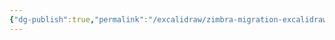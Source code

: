 ```yaml
---
{"dg-publish":true,"permalink":"/excalidraw/zimbra-migration-excalidraw/","tags":["excalidraw"]}
---
```

<style> .container {font-family: sans-serif; text-align: center;} .button-wrapper button {z-index: 1;height: 40px; width: 100px; margin: 10px;padding: 5px;} .excalidraw .App-menu_top .buttonList { display: flex;} .excalidraw-wrapper { height: 800px; margin: 50px; position: relative;} :root[dir="ltr"] .excalidraw .layer-ui__wrapper .zen-mode-transition.App-menu_bottom--transition-left {transform: none;} </style><script src="https://cdn.jsdelivr.net/npm/react@17/umd/react.production.min.js"></script><script src="https://cdn.jsdelivr.net/npm/react-dom@17/umd/react-dom.production.min.js"></script><script type="text/javascript" src="https://cdn.jsdelivr.net/npm/@excalidraw/excalidraw@0/dist/excalidraw.production.min.js"></script><div id="Zimbra_Migrationexcalidraw.md"></div><script>(function(){const InitialData={"type":"excalidraw","version":2,"source":"https://github.com/zsviczian/obsidian-excalidraw-plugin/releases/tag/2.0.2","elements":[{"type":"rectangle","version":319,"versionNonce":898937360,"isDeleted":false,"id":"iq3Qh6oHLPuf_gsxiv6eB","fillStyle":"hachure","strokeWidth":1,"strokeStyle":"solid","roughness":1,"opacity":100,"angle":0,"x":-897.8829393718546,"y":-477.70450695076755,"strokeColor":"#1e1e1e","backgroundColor":"transparent","width":272,"height":87,"seed":28373621,"groupIds":[],"frameId":"r7iLV1slqW8E9rJmO40bN","roundness":{"type":3},"boundElements":[],"updated":1700344393751,"link":null,"locked":false},{"type":"text","version":158,"versionNonce":1918103568,"isDeleted":false,"id":"Q8lOZLnI","fillStyle":"hachure","strokeWidth":1,"strokeStyle":"solid","roughness":1,"opacity":100,"angle":0,"x":-860,"y":-460,"strokeColor":"#1e1e1e","backgroundColor":"transparent","width":221.259765625,"height":50,"seed":1626637813,"groupIds":[],"frameId":"r7iLV1slqW8E9rJmO40bN","roundness":null,"boundElements":[{"id":"nEV8N1EYBO9bPkDLxiLAr","type":"arrow"},{"id":"gPQPl01xyvRiCWuFdnGJM","type":"arrow"},{"id":"GBhAGGj8ah8osDVohyFXQ","type":"arrow"}],"updated":1700344393751,"link":null,"locked":false,"fontSize":20,"fontFamily":1,"text":"What To Keep In Mind\nBefore Migration","rawText":"What To Keep In Mind\nBefore Migration","textAlign":"left","verticalAlign":"top","containerId":null,"originalText":"What To Keep In Mind\nBefore Migration","lineHeight":1.25,"baseline":43},{"type":"rectangle","version":129,"versionNonce":1377003536,"isDeleted":false,"id":"uOKFaSWed9B8Tnox9uHQa","fillStyle":"hachure","strokeWidth":1,"strokeStyle":"solid","roughness":1,"opacity":100,"angle":0,"x":-927.0656344877762,"y":-301.7288837039104,"strokeColor":"#1e1e1e","backgroundColor":"transparent","width":79,"height":35,"seed":841062779,"groupIds":[],"frameId":"r7iLV1slqW8E9rJmO40bN","roundness":{"type":3},"boundElements":[{"id":"rfBNvKyq","type":"text"}],"updated":1700344393751,"link":null,"locked":false},{"type":"text","version":132,"versionNonce":965469712,"isDeleted":false,"id":"rfBNvKyq","fillStyle":"hachure","strokeWidth":1,"strokeStyle":"solid","roughness":1,"opacity":100,"angle":0,"x":-922.0055987822097,"y":-296.7288837039104,"strokeColor":"#1e1e1e","backgroundColor":"transparent","width":68.87992858886719,"height":25,"seed":1123626043,"groupIds":[],"frameId":"r7iLV1slqW8E9rJmO40bN","roundness":null,"boundElements":[],"updated":1700344393751,"link":null,"locked":false,"fontSize":20,"fontFamily":1,"text":"Backup","rawText":"Backup","textAlign":"center","verticalAlign":"middle","containerId":"uOKFaSWed9B8Tnox9uHQa","originalText":"Backup","lineHeight":1.25,"baseline":18},{"type":"rectangle","version":154,"versionNonce":1497670672,"isDeleted":false,"id":"4a7tNZtwxSbmJCJuV9FfI","fillStyle":"hachure","strokeWidth":1,"strokeStyle":"solid","roughness":1,"opacity":100,"angle":0,"x":-806.259312195877,"y":-300.7288837039104,"strokeColor":"#1e1e1e","backgroundColor":"transparent","width":98,"height":35,"seed":957023221,"groupIds":[],"frameId":"r7iLV1slqW8E9rJmO40bN","roundness":{"type":3},"boundElements":[{"id":"ksSujKiq","type":"text"}],"updated":1700344393751,"link":null,"locked":false},{"type":"text","version":157,"versionNonce":1060479504,"isDeleted":false,"id":"ksSujKiq","fillStyle":"hachure","strokeWidth":1,"strokeStyle":"solid","roughness":1,"opacity":100,"angle":0,"x":-800.9992719126739,"y":-295.7288837039104,"strokeColor":"#1e1e1e","backgroundColor":"transparent","width":87.47991943359375,"height":25,"seed":1337920821,"groupIds":[],"frameId":"r7iLV1slqW8E9rJmO40bN","roundness":null,"boundElements":[],"updated":1700344393751,"link":null,"locked":false,"fontSize":20,"fontFamily":1,"text":"Downtime","rawText":"Downtime","textAlign":"center","verticalAlign":"middle","containerId":"4a7tNZtwxSbmJCJuV9FfI","originalText":"Downtime","lineHeight":1.25,"baseline":18},{"type":"rectangle","version":468,"versionNonce":2052513808,"isDeleted":false,"id":"nKoJQm5kO1SFatRzoZY9h","fillStyle":"hachure","strokeWidth":1,"strokeStyle":"solid","roughness":1,"opacity":100,"angle":0,"x":-670.7136384168965,"y":-306.852510879888,"strokeColor":"#1e1e1e","backgroundColor":"transparent","width":96,"height":35,"seed":467741787,"groupIds":[],"frameId":"r7iLV1slqW8E9rJmO40bN","roundness":{"type":3},"boundElements":[{"id":"UgQzuJ7v","type":"text"},{"id":"nEV8N1EYBO9bPkDLxiLAr","type":"arrow"},{"id":"y2Wvi-_KIgaw_ri5cTZNj","type":"arrow"}],"updated":1700344393751,"link":null,"locked":false},{"type":"text","version":523,"versionNonce":2057330192,"isDeleted":false,"id":"UgQzuJ7v","fillStyle":"hachure","strokeWidth":1,"strokeStyle":"solid","roughness":1,"opacity":100,"angle":0,"x":-665.6035920301778,"y":-301.852510879888,"strokeColor":"#1e1e1e","backgroundColor":"transparent","width":85.7799072265625,"height":25,"seed":1470690549,"groupIds":[],"frameId":"r7iLV1slqW8E9rJmO40bN","roundness":null,"boundElements":[],"updated":1700344393751,"link":null,"locked":false,"fontSize":20,"fontFamily":1,"text":"Approach","rawText":"Approach","textAlign":"center","verticalAlign":"middle","containerId":"nKoJQm5kO1SFatRzoZY9h","originalText":"Approach","lineHeight":1.25,"baseline":18},{"type":"rectangle","version":125,"versionNonce":393419504,"isDeleted":false,"id":"QagbgcEW8AWpcQwPDnh5j","fillStyle":"hachure","strokeWidth":1,"strokeStyle":"solid","roughness":1,"opacity":100,"angle":0,"x":-500,"y":-380,"strokeColor":"#1e1e1e","backgroundColor":"transparent","width":444,"height":60,"seed":1678291963,"groupIds":[],"frameId":"z3yoOkJibmjE45TCNz4JK","roundness":{"type":3},"boundElements":[{"id":"WY0pu1e4","type":"text"},{"id":"y2Wvi-_KIgaw_ri5cTZNj","type":"arrow"}],"updated":1700344416698,"link":null,"locked":false},{"type":"text","version":220,"versionNonce":554978320,"isDeleted":false,"id":"WY0pu1e4","fillStyle":"hachure","strokeWidth":1,"strokeStyle":"solid","roughness":1,"opacity":100,"angle":0,"x":-494.759765625,"y":-375,"strokeColor":"#1e1e1e","backgroundColor":"transparent","width":433.51953125,"height":50,"seed":1288076507,"groupIds":[],"frameId":"z3yoOkJibmjE45TCNz4JK","roundness":null,"boundElements":[],"updated":1700344416698,"link":null,"locked":false,"fontSize":20,"fontFamily":1,"text":"Service migration followed by data migration\n","rawText":"Service migration followed by data migration\n","textAlign":"center","verticalAlign":"middle","containerId":"QagbgcEW8AWpcQwPDnh5j","originalText":"Service migration followed by data migration\n","lineHeight":1.25,"baseline":43},{"type":"arrow","version":746,"versionNonce":634528665,"isDeleted":false,"id":"nEV8N1EYBO9bPkDLxiLAr","fillStyle":"hachure","strokeWidth":1,"strokeStyle":"solid","roughness":1,"opacity":100,"angle":0,"x":-720.6729949461201,"y":-402,"strokeColor":"#1e1e1e","backgroundColor":"transparent","width":75.78430752452084,"height":87.14748912011203,"seed":1772969595,"groupIds":[],"frameId":"r7iLV1slqW8E9rJmO40bN","roundness":{"type":2},"boundElements":[],"updated":1700519846112,"link":null,"locked":false,"startBinding":{"elementId":"Q8lOZLnI","gap":8,"focus":0},"endBinding":{"elementId":"nKoJQm5kO1SFatRzoZY9h","gap":8,"focus":0},"lastCommittedPoint":null,"startArrowhead":null,"endArrowhead":"arrow","points":[[0,0],[75.78430752452084,87.14748912011203]]},{"type":"arrow","version":210,"versionNonce":709914364,"isDeleted":false,"id":"gPQPl01xyvRiCWuFdnGJM","fillStyle":"hachure","strokeWidth":1,"strokeStyle":"solid","roughness":1,"opacity":100,"angle":0,"x":-752.1096483879751,"y":-402,"strokeColor":"#1e1e1e","backgroundColor":"transparent","width":3.985051486137877,"height":94.765625,"seed":721921109,"groupIds":[],"frameId":"r7iLV1slqW8E9rJmO40bN","roundness":{"type":2},"boundElements":[],"updated":1700519593154,"link":null,"locked":false,"startBinding":{"elementId":"Q8lOZLnI","focus":0,"gap":8},"endBinding":null,"lastCommittedPoint":null,"startArrowhead":null,"endArrowhead":"arrow","points":[[0,0],[-8.433352756922659,101.58695799127162]]},{"type":"arrow","version":211,"versionNonce":155358757,"isDeleted":false,"id":"GBhAGGj8ah8osDVohyFXQ","fillStyle":"hachure","strokeWidth":1,"strokeStyle":"solid","roughness":1,"opacity":100,"angle":0,"x":-787.2626641781644,"y":-402,"strokeColor":"#1e1e1e","backgroundColor":"transparent","width":60.403247929620306,"height":93.6876716030028,"seed":1126324571,"groupIds":[],"frameId":"r7iLV1slqW8E9rJmO40bN","roundness":{"type":2},"boundElements":[],"updated":1700519593154,"link":null,"locked":false,"startBinding":{"elementId":"Q8lOZLnI","focus":0,"gap":8},"endBinding":null,"lastCommittedPoint":null,"startArrowhead":null,"endArrowhead":"arrow","points":[[0,0],[-116.64813876736093,101.58695799127162]]},{"type":"arrow","version":429,"versionNonce":1607143193,"isDeleted":false,"id":"y2Wvi-_KIgaw_ri5cTZNj","fillStyle":"hachure","strokeWidth":1,"strokeStyle":"solid","roughness":1,"opacity":100,"angle":0,"x":-572.5294801120785,"y":-304.5413101440057,"strokeColor":"#1e1e1e","backgroundColor":"transparent","width":67.08854805202259,"height":35.92496037843807,"seed":404144987,"groupIds":[],"frameId":null,"roundness":{"type":2},"boundElements":[],"updated":1700519846116,"link":null,"locked":false,"startBinding":{"elementId":"nKoJQm5kO1SFatRzoZY9h","gap":2.18415830481797,"focus":0.2704445676769288},"endBinding":{"elementId":"QagbgcEW8AWpcQwPDnh5j","gap":5.440932060056014,"focus":0.7540252482798587},"lastCommittedPoint":null,"startArrowhead":null,"endArrowhead":"arrow","points":[[0,0],[67.08854805202259,-35.92496037843807]]},{"type":"frame","version":51,"versionNonce":1870337113,"isDeleted":false,"id":"r7iLV1slqW8E9rJmO40bN","fillStyle":"solid","strokeWidth":2,"strokeStyle":"solid","roughness":0,"opacity":100,"angle":0,"x":-940,"y":-520,"strokeColor":"#bbb","backgroundColor":"transparent","width":400,"height":280,"seed":83401744,"groupIds":[],"frameId":null,"roundness":null,"boundElements":[],"updated":1700519455992,"link":null,"locked":false,"customData":{"frameColor":{"stroke":"#2B2B2B","fill":"#525252","nameColor":"#6B6B6B"}},"name":null},{"type":"frame","version":11,"versionNonce":1068048697,"isDeleted":false,"id":"JbM2HH6bXPDk_quiZUoaj","fillStyle":"solid","strokeWidth":2,"strokeStyle":"solid","roughness":0,"opacity":100,"angle":0,"x":-700,"y":-320,"strokeColor":"#bbb","backgroundColor":"transparent","width":160,"height":60,"seed":78516752,"groupIds":[],"frameId":null,"roundness":null,"boundElements":[],"updated":1700519455992,"link":null,"locked":false,"customData":{"frameColor":{"stroke":"#2B2B2B","fill":"#525252","nameColor":"#6B6B6B"}},"name":null},{"type":"frame","version":24,"versionNonce":2084737561,"isDeleted":false,"id":"z3yoOkJibmjE45TCNz4JK","fillStyle":"solid","strokeWidth":2,"strokeStyle":"solid","roughness":0,"opacity":100,"angle":0,"x":-520,"y":-400,"strokeColor":"#bbb","backgroundColor":"transparent","width":480,"height":100,"seed":470945008,"groupIds":[],"frameId":null,"roundness":null,"boundElements":[],"updated":1700519455992,"link":null,"locked":false,"customData":{"frameColor":{"stroke":"#2B2B2B","fill":"#525252","nameColor":"#6B6B6B"}},"name":null},{"type":"image","version":31,"versionNonce":2032238457,"isDeleted":false,"id":"5D07FHTN","fillStyle":"hachure","strokeWidth":1,"strokeStyle":"solid","roughness":1,"opacity":100,"angle":0,"x":-500,"y":-140,"strokeColor":"#000000","backgroundColor":"transparent","width":500,"height":157,"seed":48813,"groupIds":[],"frameId":"JvZxXR2r3PhDRKPu1HFvL","roundness":null,"boundElements":[],"updated":1700519856982,"link":null,"locked":false,"status":"pending","fileId":"4307bc2aec830b4c1e7bcb50c3b5b5dc5890a12d","scale":[1,1]},{"type":"frame","version":32,"versionNonce":30172535,"isDeleted":false,"id":"JvZxXR2r3PhDRKPu1HFvL","fillStyle":"solid","strokeWidth":2,"strokeStyle":"solid","roughness":0,"opacity":60,"angle":0,"x":-500,"y":-160,"strokeColor":"#bbb","backgroundColor":"transparent","width":500,"height":200,"seed":1970911895,"groupIds":[],"frameId":null,"roundness":null,"boundElements":[],"updated":1700519768895,"link":null,"locked":false,"customData":{"frameColor":{"stroke":"#2B2B2B","fill":"#525252","nameColor":"#6B6B6B"}},"name":null}],"appState":{"theme":"dark","viewBackgroundColor":"#ffffff","currentItemStrokeColor":"#1e1e1e","currentItemBackgroundColor":"transparent","currentItemFillStyle":"hachure","currentItemStrokeWidth":1,"currentItemStrokeStyle":"solid","currentItemRoughness":1,"currentItemOpacity":100,"currentItemFontFamily":1,"currentItemFontSize":20,"currentItemTextAlign":"left","currentItemStartArrowhead":null,"currentItemEndArrowhead":"arrow","scrollX":500,"scrollY":253.41536677908937,"zoom":{"value":2.372},"currentItemRoundness":"round","gridSize":20,"gridColor":{"Bold":"#C9C9C9FF","Regular":"#EDEDEDFF"},"currentStrokeOptions":null,"previousGridSize":null,"frameRendering":{"enabled":true,"clip":true,"name":true,"outline":true}},"files":{}};InitialData.scrollToContent=true;App=()=>{const e=React.useRef(null),t=React.useRef(null),[n,i]=React.useState({width:void 0,height:void 0});return React.useEffect(()=>{i({width:t.current.getBoundingClientRect().width,height:t.current.getBoundingClientRect().height});const e=()=>{i({width:t.current.getBoundingClientRect().width,height:t.current.getBoundingClientRect().height})};return window.addEventListener("resize",e),()=>window.removeEventListener("resize",e)},[t]),React.createElement(React.Fragment,null,React.createElement("div",{className:"excalidraw-wrapper",ref:t},React.createElement(ExcalidrawLib.Excalidraw,{ref:e,width:n.width,height:n.height,initialData:InitialData,viewModeEnabled:!0,zenModeEnabled:!0,gridModeEnabled:!1})))},excalidrawWrapper=document.getElementById("Zimbra_Migrationexcalidraw.md");ReactDOM.render(React.createElement(App),excalidrawWrapper);})();</script>